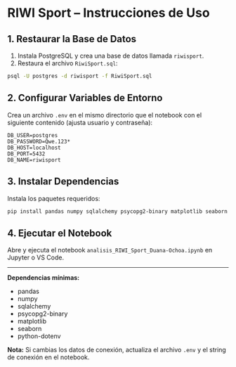 # RIWI Sport – Instrucciones de Uso

## 1. Restaurar la Base de Datos

1. Instala PostgreSQL y crea una base de datos llamada `riwisport`.
2. Restaura el archivo `RiwiSport.sql`:

```sh
psql -U postgres -d riwisport -f RiwiSport.sql
```

## 2. Configurar Variables de Entorno

Crea un archivo `.env` en el mismo directorio que el notebook con el siguiente contenido (ajusta usuario y contraseña):

```
DB_USER=postgres
DB_PASSWORD=Qwe.123*
DB_HOST=localhost
DB_PORT=5432
DB_NAME=riwisport
```

## 3. Instalar Dependencias

Instala los paquetes requeridos:

```sh
pip install pandas numpy sqlalchemy psycopg2-binary matplotlib seaborn python-dotenv
```

## 4. Ejecutar el Notebook

Abre y ejecuta el notebook `analisis_RIWI_Sport_Duana-Ochoa.ipynb` en Jupyter o VS Code.

---

**Dependencias mínimas:**
- pandas
- numpy
- sqlalchemy
- psycopg2-binary
- matplotlib
- seaborn
- python-dotenv

**Nota:** Si cambias los datos de conexión, actualiza el archivo `.env` y el string de conexión en el notebook.
